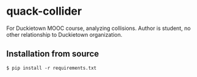 # quack-collider

For Duckietown MOOC course, analyzing collisions. Author is student, no other relationship to Duckietown organization.

## Installation from source

    $ pip install -r requirements.txt




 